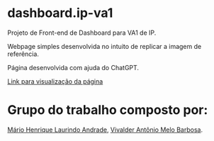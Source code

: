 # dashboard.ip-va1
Projeto de Front-end de Dashboard para VA1 de IP.

Webpage simples desenvolvida no intuito de replicar a imagem de referência.

Página desenvolvida com ajuda do ChatGPT.

[Link para visualização da página](https://vovkhan.github.io/dashboard.ip-va1/)

# Grupo do trabalho composto por:
[Mário Henrique Laurindo Andrade](https://github.com/Riquinho96),
[Vivalder Antônio Melo Barbosa](https://github.com/vovkhan).
